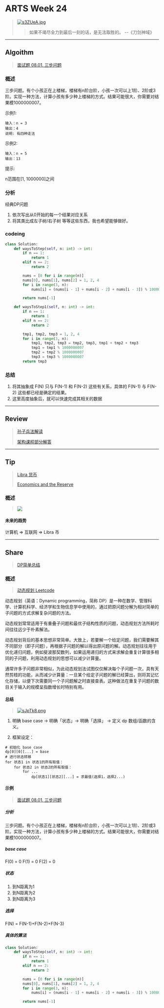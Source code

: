 # ARTS Week 24

> [![s3ZUeA.jpg](https://s3.ax1x.com/2021/01/11/s3ZUeA.jpg)](https://imgchr.com/i/s3ZUeA)
>> 如果不竭尽全力到最后一刻的话，是无法取胜的。 --《刀剑神域》

***

## Algoithm

> [面试题 08.01. 三步问题](https://leetcode-cn.com/problems/three-steps-problem-lcci/submissions/)

### 概述

三步问题。有个小孩正在上楼梯，楼梯有n阶台阶，小孩一次可以上1阶、2阶或3阶。实现一种方法，计算小孩有多少种上楼梯的方式。结果可能很大，你需要对结果模1000000007。

示例1:

    输入：n = 3 
    输出：4 
    说明: 有四种走法 

示例2:

    输入：n = 5 
    输出：13 

提示:

n范围在[1, 1000000]之间

### 分析

经典DP问题

1. 依次写出从0开始的每一个结果对应关系
2. 将其类比成左子树/右子树 等等这些东西，我也希望能够做好。

### codeing

```python
class Solution:
    def waysToStep(self, n: int) -> int:
        if n == 1:
            return 1
        elif n == 2:
            return 2

        nums = [0 for i in range(n)]
        nums[0], nums[1], nums[2] = 1, 2, 4
        for i in range(3, n):
            nums[i] = (nums[i - 1] + nums[i - 2] + nums[i - 3]) % 1000000007

        return nums[-1]

    def waysToStep1(self, n: int) -> int:
        if n == 1:
            return 1
        elif n == 2:
            return 2

        tmp1, tmp2, tmp3 = 1, 2, 4
        for i in range(3, n):
            tmp1, tmp2, tmp3 = tmp2, tmp3, tmp1 + tmp2 + tmp3
            tmp1 = tmp1 % 1000000007
            tmp2 = tmp2 % 1000000007
            tmp3 = tmp3 % 1000000007
        return tmp3

```

### 总结

1. 将其抽象成 F(N) 只与 F(N-1) 和 F(N-2) 这些有关系，具体的 F(N-1) 与 F(N-2) 这些都已经是确定的结果。
2. 这里高度抽象后，就可以快速完成其相关的数据

***

## Review

> [孙子兵法解读](https://time.geekbang.org/column/article/116087)
>
> [架构课程部分解答](https://time.geekbang.org/column/article/112064)

***

## Tip

> [Libra 货币](https://time.geekbang.org/column/article/102973)
>
> [Economics and the Reserve](https://www.diem.com/en-us/economics-and-the-reserve/#overview)

### 概述

> ![](https://static001.geekbang.org/resource/image/f6/36/f609ac75b5fbff59d1cdef49990c6736.png)

#### 未来的趋势

计算机 => 互联网 => Libra 币

***

## Share

> [DP简单总结](https://github.com/Carmenliukang/ARTS/blob/master/week24.md#share)

### 概述

> [动态规划 Leetcode](https://leetcode-cn.com/tag/dynamic-programming/)

动态规划（英语：Dynamic programming，简称 DP）是一种在数学、管理科学、计算机科学、经济学和生物信息学中使用的，通过把原问题分解为相对简单的子问题的方式求解复杂问题的方法。

动态规划常常适用于有重叠子问题和最优子结构性质的问题，动态规划方法所耗时间往往远少于朴素解法。

动态规划背后的基本思想非常简单。大致上，若要解一个给定问题，我们需要解其不同部分（即子问题），再根据子问题的解以得出原问题的解。动态规划往往用于优化递归问题，例如斐波那契数列，如果运用递归的方式来求解会重复计算很多相同的子问题，利用动态规划的思想可以减少计算量。

通常许多子问题非常相似，为此动态规划法试图仅仅解决每个子问题一次，具有天然剪枝的功能，从而减少计算量：一旦某个给定子问题的解已经算出，则将其记忆化存储，以便下次需要同一个子问题解之时直接查表。这种做法在重复子问题的数目关于输入的规模呈指数增长时特别有用。

#### 总结

> [![sJpTk8.png](https://s3.ax1x.com/2021/01/12/sJpTk8.png)](https://imgchr.com/i/sJpTk8)

1. 明确 base case -> 明确「状态」-> 明确「选择」 -> 定义 dp 数组/函数的含义。

2. 框架设定：

```
# 初始化 base case
dp[0][0][...] = base
# 进行状态转移
for 状态1 in 状态1的所有取值：
    for 状态2 in 状态2的所有取值：
        for ...
            dp[状态1][状态2][...] = 求最值(选择1，选择2...)
```

#### 示例

> [面试题 08.01. 三步问题](https://leetcode-cn.com/problems/three-steps-problem-lcci/submissions/)

##### 分析

三步问题。有个小孩正在上楼梯，楼梯有n阶台阶，小孩一次可以上1阶、2阶或3阶。实现一种方法，计算小孩有多少种上楼梯的方式。结果可能很大，你需要对结果模1000000007。

##### **base case**

F(0) = 0 F(1) = 0 F(2) = 0

##### **状态**

1. 到N距离为1
2. 到N距离为2
3. 到N距离为3

##### **选择**

F(N) = F(N-1)+F(N-2)+F(N-3)

##### **具体的算法**

```python
class Solution:
    def waysToStep(self, n: int) -> int:
        if n == 1:
            return 1
        elif n == 2:
            return 2

        nums = [0 for i in range(n)]
        nums[0], nums[1], nums[2] = 1, 2, 4
        for i in range(3, n):
            nums[i] = (nums[i - 1] + nums[i - 2] + nums[i - 3]) % 1000000007

        return nums[-1]
```




